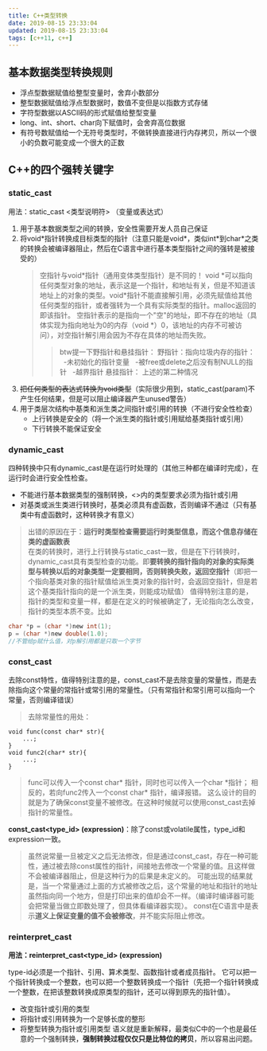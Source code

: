 ```yaml
---
title: C++类型转换 
date: 2019-08-15 23:33:04
updated: 2019-08-15 23:33:04
tags: [c++11, c++]
---
```


## 基本数据类型转换规则

+ 浮点型数据赋值给整型变量时，舍弃小数部分
+ 整型数据赋值给浮点型数据时，数值不变但是以指数方式存储
+ 字符型数据以ASCII码的形式赋值给整型变量
+ long、int、short、char向下赋值时，会舍弃高位数据
+ 有符号数赋值给一个无符号类型时，不做转换直接进行内存拷贝，所以一个很小的负数可能变成一个很大的正数

## C++的四个强转关键字

### static_cast  

用法：static_cast <类型说明符> （变量或表达式）
1. 用于基本数据类型之间的转换，安全性需要开发人员自己保证  
2. 将void\*指针转换成目标类型的指针（注意只能是void\*，类似int\*到char\*之类的转换会被编译器阻止，然后在C语言中进行基本类型指针之间的强转是被接受的）  
    > 空指针与void\*指针（通用变体类型指针）是不同的！
    > void \*可以指向任何类型对象的地址，表示这是一个指针，和地址有关，但是不知道该地址上的对象的类型。void\*指针不能直接解引用，必须先赋值给其他任何类型的指针，或者强转为一个具有实际类型的指针。malloc返回的即该指针。 
    > 空指针表示的是指向一个"空"的地址，即不存在的地址（具体实现为指向地址为0的内存（void \*）0，该地址的内存不可被访问），对空指针解引用会因为不存在具体的地址而失败。   
	> > btw提一下野指针和悬挂指针：
    > > 野指针：指向垃圾内存的指针：  
    > > &nbsp;&nbsp;-未初始化的指针变量
    > > &nbsp;&nbsp;-被free或delete之后没有制NULL的指针
    > > &nbsp;&nbsp;-越界指针
    > > 悬挂指针：
    > > 上述的第二种情况
3. ~~把任何类型的表达式转换为void类型~~（实际很少用到，static_cast<void>(param)不产生任何结果，但是可以阻止编译器产生unused警告）
4. 用于类层次结构中基类和派生类之间指针或引用的转换（不进行安全性检查）
    - 上行转换是安全的（将一个派生类的指针或引用赋给基类指针或引用）
    - 下行转换不能保证安全  
  

<!-- more -->
### dynamic_cast  

四种转换中只有dynamic_cast是在运行时处理的（其他三种都在编译时完成），在运行时会进行安全性检查。
- 不能进行基本数据类型的强制转换，<>内的类型要求必须为指针或引用
- 对基类或派生类进行转换时，基类必须具有虚函数，否则编译不通过（只有基类中有虚函数时，这种转换才有意义）

> 出错的原因在于：**运行时类型检查需要运行时类型信息，而这个信息存储在类的虚函数表**  
> 在类的转换时，进行上行转换与static_cast一致，但是在下行转换时，dynamic_cast具有类型检查的功能。即**要转换的指针指向的对象的实际类型与转换以后的对象类型一定要相同，否则转换失败，返回空指针**（即把一个指向基类对象的指针赋值给派生类对象的指针时，会返回空指针，但是若这个基类指针指向的是一个派生类，则能成功赋值）
> 值得特别注意的是，指针的类型和变量一样，都是在定义的时候被确定了，无论指向怎么改变，指针的类型本质不变。比如
```c
char *p = (char *)new int(1);
p = (char *)new double(1.0);
//不管给p赋什么值，对p解引用都是只取一个字节
```
  

### const_cast  

去除const特性，值得特别注意的是，const_cast不是去除变量的常量性，而是去除指向这个常量的常指针或常引用的常量性。（只有常指针和常引用可以指向一个常量，否则编译错误）

> 去除常量性的用处：
```
void func(const char* str){
	...;
}
void func2(char* str){
	...;
}
```
> func可以传入一个const char\* 指针，同时也可以传入一个char \*指针；
> 相反的，若向func2传入一个const char\* 指针，编译报错。 
这么设计的目的就是为了确保const变量不被修改。在这种时候就可以使用const_cast去掉指针的常量性。

**const_cast<type_id> (expression)**：除了const或volatile属性，type_id和expression一致。
> 虽然说常量一旦被定义之后无法修改，但是通过const_cast，存在一种可能性，通过被去除const属性的指针，间接地去修改一个常量的值。且这样做不会被编译器阻止，但是这种行为的后果是未定义的。
> 可能出现的结果就是，当一个常量通过上面的方式被修改之后，这个常量的地址和指针的地址虽然指向同一个地方，但是打印出来的值却会不一样。（编译时编译器可能会把常量当做立即数处理了，但具体看编译器实现）。
> const在C语言中是表示**道义上保证变量的值不会被修改**，并不能实际阻止修改。  
  

### reinterpret_cast  

**用法：reinterpret_cast<type_id> (expression)**  

type-id必须是一个指针、引用、算术类型、函数指针或者成员指针。
它可以把一个指针转换成一个整数，也可以把一个整数转换成一个指针（先把一个指针转换成一个整数，在把该整数转换成原类型的指针，还可以得到原先的指针值）。
   - 改变指针或引用的类型
   - 将指针或引用转换为一个足够长度的整形
   - 将整型转换为指针或引用类型
语义就是重新解释，最类似C中的一个也是最任意的一个强制转换，**强制转换过程仅仅只是比特位的拷贝**，所以容易出问题。

